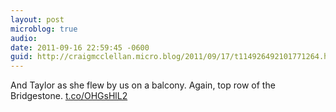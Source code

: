```yaml
---
layout: post
microblog: true
audio: 
date: 2011-09-16 22:59:45 -0600
guid: http://craigmcclellan.micro.blog/2011/09/17/t114926492101771264.html
---
```

And Taylor as she flew by us on a balcony. Again, top row of the Bridgestone.  [t.co/OHGsHlL2](http://t.co/OHGsHlL2)
